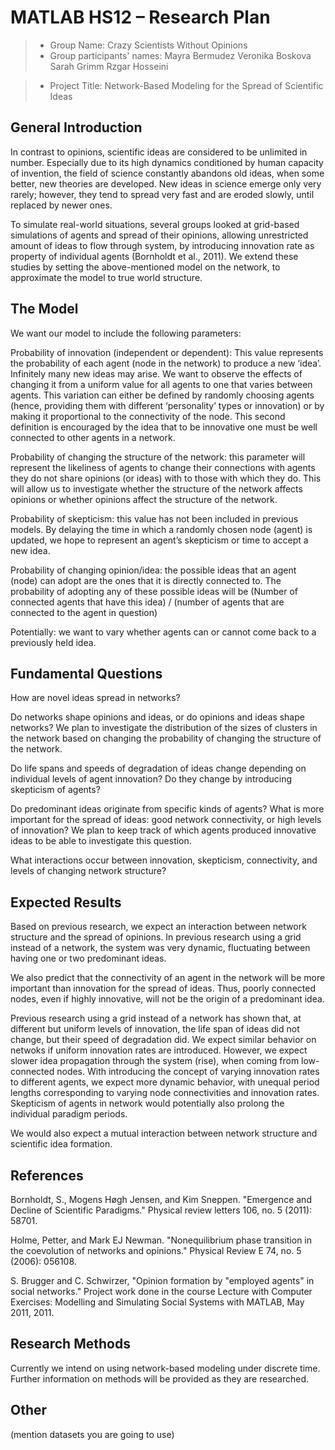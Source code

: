 # MATLAB HS12 – Research Plan


> * Group Name: Crazy Scientists Without Opinions
> * Group participants' names: 
Mayra Bermudez
Veronika Boskova
Sarah Grimm
Rzgar Hosseini

> * Project Title: Network-Based Modeling for the Spread of Scientific Ideas

## General Introduction

In contrast to opinions, scientific ideas are considered to be unlimited in number. Especially due to its high dynamics conditioned by human capacity of invention, the field of science constantly abandons old ideas, when some better, new theories are developed. New ideas in science emerge only very rarely; however, they tend to spread very fast and are eroded slowly, until replaced by newer ones. 

To simulate real-world situations, several groups looked at grid-based simulations of agents and spread of their opinions, allowing unrestricted amount of ideas to flow through system, by introducing innovation rate as property of individual agents (Bornholdt et al., 2011). We extend these studies by setting the above-mentioned model on the network, to approximate the model to true world structure. 

## The Model

We want our model to include the following parameters:

Probability of innovation (independent or dependent): This value represents the probability of each agent (node in the network) to produce a new ‘idea’.  Infinitely many new ideas may arise. We want to observe the effects of changing it from a uniform value for all agents to one that varies between agents. This variation can either be defined by randomly choosing agents (hence, providing them with different ‘personality’ types or innovation) or by making it proportional to the connectivity of the node. This second definition is encouraged by the idea that to be innovative one must be well connected to other agents in a network.

Probability of changing the structure of the network: this parameter will represent the likeliness of agents to change their connections with agents they do not share opinions (or ideas) with to those with which they do. This will allow us to investigate whether the structure of the network affects opinions or whether opinions affect the structure of the network. 

Probability of skepticism: this value has not been included in previous models. By delaying the time in which a randomly chosen node (agent) is updated, we hope to represent an agent’s skepticism or time to accept a new idea. 

Probability of changing opinion/idea: the possible ideas that an agent (node) can adopt are the ones that it is directly connected to. The probability of adopting any of these possible ideas will be 
(Number of connected agents that have this idea) / (number of agents that are connected to the agent in question)

Potentially: we want to vary whether agents can or cannot come back to a previously held idea.


## Fundamental Questions

How are novel ideas spread in networks?

Do networks shape opinions and ideas, or do opinions and ideas shape networks? We plan to investigate the distribution of the sizes of clusters in the network based on changing the probability of changing the structure of the network.

Do life spans and speeds of degradation of ideas change depending on individual levels of agent innovation? Do they change by introducing skepticism of agents?

Do predominant ideas originate from specific kinds of agents? What is more important for the spread of ideas: good network connectivity, or high levels of innovation? We plan to keep track of which agents produced innovative ideas to be able to investigate this question.

What interactions occur between innovation, skepticism, connectivity, and levels of changing network structure? 


## Expected Results

Based on previous research, we expect an interaction between network structure and the spread of opinions. In previous research using a grid instead of a network, the system was very dynamic, fluctuating between having one or two predominant ideas. 

We also predict that the connectivity of an agent in the network will be more important than innovation for the spread of ideas.  Thus, poorly connected nodes, even if highly innovative, will not be the origin of a predominant idea. 

Previous research using a grid instead of a network has shown that, at different but uniform levels of innovation, the life span of ideas did not change, but their speed of degradation did. We expect similar behavior on netwoks if uniform innovation rates are introduced. However, we expect slower idea propagation through the system (rise), when coming from low-connected nodes. With introducing the concept of varying innovation rates to different agents, we expect more dynamic behavior, with unequal period lengths corresponding to varying node connectivities and innovation rates. Skepticism of agents in network would potentially also prolong the individual paradigm periods.

We would also expect a mutual interaction between network structure and scientific idea formation.

## References 

Bornholdt, S., Mogens Høgh Jensen, and Kim Sneppen. "Emergence and Decline of Scientific Paradigms." Physical review letters 106, no. 5 (2011): 58701.

Holme, Petter, and Mark EJ Newman. "Nonequilibrium phase transition in the coevolution of networks and opinions." Physical Review E 74, no. 5 (2006): 056108.

S. Brugger and C. Schwirzer, "Opinion formation by "employed agents" in social networks." Project work done in the course Lecture with Computer Exercises: Modelling and Simulating Social Systems with MATLAB, May 2011, 2011.


## Research Methods

Currently we intend on using network-based modeling under discrete time. Further information on methods will be provided as they are researched.

## Other

(mention datasets you are going to use)
